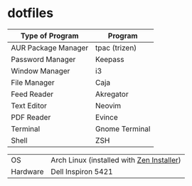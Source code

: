 # dotfiles

|Type of Program      |Program         |
|---------------------|----------------|
| AUR Package Manager | tpac (trizen)  |
| Password Manager    | Keepass        |
| Window Manager      | i3             |
| File Manager        | Caja           |
| Feed Reader         | Akregator      |
| Text Editor         | Neovim         |
| PDF Reader          | Evince         |
| Terminal            | Gnome Terminal |
| Shell               | ZSH            |

|                                      |                                                                    |
|----------|------------------------------------------------------------------------------------------------|
| OS       |Arch Linux (installed with [Zen Installer](https://sourceforge.net/projects/revenge-installer/))|
| Hardware |Dell Inspiron 5421                                                                              |
